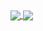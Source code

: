 <a href="https://github.com/evilpan">
  <img align="center" src="https://github-readme-stats.vercel.app/api?username=evilpan&count_private=true&show_icons=true&theme=chartreuse-dark" />
</a>
<a href="https://github.com/evilpan">
  <img align="center" src="https://github-readme-stats.vercel.app/api/top-langs/?username=evilpan&layout=compact&theme=chartreuse-dark&langs_count=8" />
</a>

